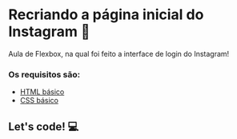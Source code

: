# Recriando a página inicial do Instagram 🚀

Aula de Flexbox, na qual foi feito a interface de login do Instagram! 

### Os requisitos são:

* [HTML básico](https://www.w3schools.com/html/)
* [CSS básico](https://developer.mozilla.org/pt-BR/docs/Web/CSS)

## Let's code! :computer: